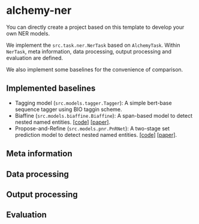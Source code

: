# alchemy-ner

You can directly create a project based on this template to develop your own NER models.

We implement the `src.task.ner.NerTask` based on `AlchemyTask`.
Within `NerTask`, meta information, data processing, output processing and evaluation are defined.

We also implement some baselines for the convenience of comparison.

## Implemented baselines

* Tagging model (`src.models.tagger.Tagger`): A simple bert-base sequence tagger using BIO taggin scheme.
* Biaffine (`src.models.biaffine.Biaffine`): A span-based model to detect nested named entities. [[code]](https://github.com/juntaoy/biaffine-ner) [[paper]](https://aclanthology.org/2020.acl-main.577).
* Propose-and-Refine (`src.models.pnr.PnRNet`): A two-stage set prediction model to detect nested named entities. [[code]](https://github.com/XiPotatonium/pnr) [[paper]](https://www.ijcai.org/proceedings/2022/613).

## Meta information

## Data processing

## Output processing

## Evaluation
